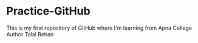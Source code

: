 # Practice-GitHub
This is my first repository of GitHub where I'm learning from Apna College
<br>
Author Talal Rehan 
